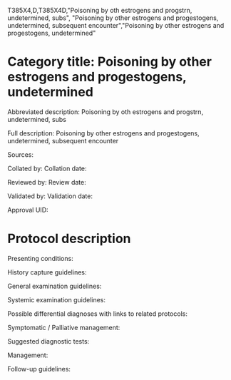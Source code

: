 T385X4,D,T385X4D,"Poisoning by oth estrogens and progstrn, undetermined, subs", "Poisoning by other estrogens and progestogens, undetermined, subsequent encounter","Poisoning by other estrogens and progestogens, undetermined"
# Category title: Poisoning by other estrogens and progestogens, undetermined

Abbreviated description: Poisoning by oth estrogens and progstrn, undetermined, subs

Full description: Poisoning by other estrogens and progestogens, undetermined, subsequent encounter

Sources:

Collated by:
Collation date:

Reviewed by:
Review date:

Validated by:
Validation date:

Approval UID:

# Protocol description

Presenting conditions:

History capture guidelines:

General examination guidelines:

Systemic examination guidelines:

Possible differential diagnoses with links to related protocols:

Symptomatic / Palliative management:

Suggested diagnostic tests:

Management:

Follow-up guidelines:
